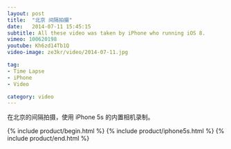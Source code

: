 ```yaml
---
layout: post
title:  "北京 间隔拍摄"
date:   2014-07-11 15:45:15
subtitle: All these video was taken by iPhone who running iOS 8.
vimeo: 100620198
youtube: Kh6zd14Tb1Q
video-image: ze3kr/video/2014-07-11.jpg

tag:
- Time Lapse
- iPhone
- Video

category: video
---
```

在北京的间隔拍摄，使用 iPhone 5s 的内置相机录制。

{% include product/begin.html %}
{% include product/iphone5s.html %}
{% include product/end.html %}